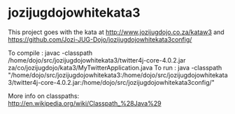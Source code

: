 jozijugdojowhitekata3
=====================

This project goes with the kata at http://www.jozijugdojo.co.za/kataw3
and https://github.com/Jozi-JUG-Dojo/jozijugdojowhitekata3config/

To compile : javac -classpath /home/dojo/src/jozijugdojowhitekata3/twitter4j-core-4.0.2.jar za/co/jozijugdojo/kata3/MyTwitterApplication.java
To run : java -classpath "/home/dojo/src/jozijugdojowhitekata3:/home/dojo/src/jozijugdojowhitekata3/twitter4j-core-4.0.2.jar:/home/dojo/src/jozijugdojowhitekata3config/"

More info on classpaths:
http://en.wikipedia.org/wiki/Classpath_%28Java%29
